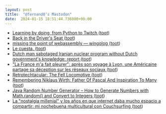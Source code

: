 ```yaml
---
layout: post
title:  "@fernand0's Mastodon"
date:  2024-01-15 18:51:44.736000+00:00
---
```

*  [Learning by doing, from Python to Twitch ](https://github.com/readme/stories/anthony-sottile?mc_cid=d29dfa2f7) ([toot](https://mastodon.social/@fernand0/111761470569513888))
*  [Back in the Driver's Seat ](https://media.ccc.de/v/37c3-12144-back_in_the_driver_s_seat_recovering_critical_data_from_tesla_autopilot_using_voltage_glitchin) ([toot](https://mastodon.social/@fernand0/111761399354475283))
*  [missing the point of webassembly — wingolog ](https://wingolog.org/archives/2024/01/08/missing-the-point-of-webassembl) ([toot](https://mastodon.social/@fernand0/111761237222648739))
*  [Le cuesta. ](https://avecesunafoto.wordpress.com/2024/01/15/le-cuesta) ([toot](https://mastodon.social/@fernand0/111761212198328691))
*  [Dutch man sabotaged Iranian nuclear program without Dutch government's knowledge: report ](https://nltimes.nl/2024/01/08/dutch-man-sabotaged-iranian-nuclear-program-without-dutch-governments-knowledge-repor) ([toot](https://mastodon.social/@fernand0/111761080825717824))
*  ["La France m'a fait pleurer": après son voyage à Lyon, une Américaine partage sa déception sur les réseaux sociaux ](https://www.bfmtv.com/lyon/la-france-m-a-fait-pleurer-apres-son-voyage-a-lyon-une-americaine-partage-sa-deception-sur-les-reseaux-sociaux_AV-202401080479.html?xtor=EREC-167-%5BNL-BFM-Lyo) ([toot](https://mastodon.social/@fernand0/111760996700894523))
*  [Retrotechtacular: The Fell Locomotive ](https://hackaday.com/2024/01/03/retrotechtacular-the-fell-locomotive) ([toot](https://mastodon.social/@fernand0/111760904811264369))
*  [Remembering Niklaus Wirth: Father Of Pascal And Inspiration To Many ](https://hackaday.com/2024/01/05/remembering-niklaus-wirth-father-of-pascal-and-inspiration-to-many) ([toot](https://mastodon.social/@fernand0/111760747625913546))
*  [Java Random Number Generator – How to Generate Numbers with Math.random() and Convert to Integers ](https://www.freecodecamp.org/news/java-random-number-generator-how-to-generate-with-math-random-and-convert-to-integer) ([toot](https://mastodon.social/@fernand0/111760701087268793))
*  [La "nostalgia millenial" y los años en que internet daba mucho espacio a compartir: mi nochebuena multicultural con Couchsurfing ](https://www.genbeta.com/a-fondo/nostalgia-millenial-anos-que-internet-daba-mucho-espacio-a-compartir-mi-nochebuena-multicultural-couchsurfin) ([toot](https://mastodon.social/@fernand0/111760525796271250))
